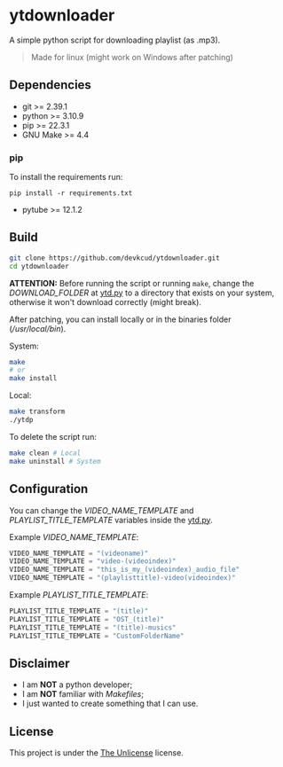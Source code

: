 # ytdownloader

A simple python script for downloading playlist (as .mp3).  
> Made for linux (might work on Windows after patching)

## Dependencies

- git      >= 2.39.1
- python   >= 3.10.9
- pip      >= 22.3.1
- GNU Make >= 4.4

### pip

To install the requirements run:
```
pip install -r requirements.txt
```

- pytube >= 12.1.2

## Build

```bash
git clone https://github.com/devkcud/ytdownloader.git
cd ytdownloader
```

**ATTENTION:** Before running the script or running `make`, change the _DOWNLOAD_FOLDER_ at [ytd.py](ytd.py) to a directory that exists on your system, otherwise it won't download correctly (might break).

After patching, you can install locally or in the binaries folder (_/usr/local/bin_).

System:
```bash
make
# or
make install
```

Local:
```bash
make transform
./ytdp
```

To delete the script run:
```bash
make clean # Local
make uninstall # System
```

## Configuration

You can change the _VIDEO_NAME_TEMPLATE_ and _PLAYLIST_TITLE_TEMPLATE_ variables inside the [ytd.py](ytd.py).

Example _VIDEO_NAME_TEMPLATE_:
```python
VIDEO_NAME_TEMPLATE = "(videoname)"
VIDEO_NAME_TEMPLATE = "video-(videoindex)"
VIDEO_NAME_TEMPLATE = "this_is_my_(videoindex)_audio_file"
VIDEO_NAME_TEMPLATE = "(playlisttitle)-video(videoindex)"
```

Example _PLAYLIST_TITLE_TEMPLATE_:
```python
PLAYLIST_TITLE_TEMPLATE = "(title)"
PLAYLIST_TITLE_TEMPLATE = "OST_(title)"
PLAYLIST_TITLE_TEMPLATE = "(title)-musics"
PLAYLIST_TITLE_TEMPLATE = "CustomFolderName"
```

## Disclaimer

- I am **NOT** a python developer;
- I am **NOT** familiar with _Makefiles_;
- I just wanted to create something that I can use.

## License

This project is under the [The Unlicense](LICENSE) license.

